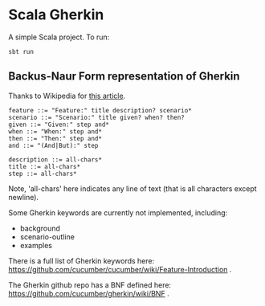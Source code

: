 Scala Gherkin
===============

A simple Scala project. To run:

    sbt run

Backus-Naur Form representation of Gherkin
------------------------------------------

Thanks to Wikipedia for [this article](https://en.wikipedia.org/wiki/Extended_Backus%E2%80%93Naur_Form).

    feature ::= "Feature:" title description? scenario*
    scenario ::= "Scenario:" title given? when? then?
    given ::= "Given:" step and*
    when ::= "When:" step and*
    then ::= "Then:" step and*
    and ::= "(And|But):" step

    description ::= all-chars*
    title ::= all-chars*
    step ::= all-chars*

Note, 'all-chars' here indicates any line of text (that is all characters
except newline).

Some Gherkin keywords are currently not implemented, including:

* background
* scenario-outline
* examples

There is a full list of Gherkin keywords here: 
https://github.com/cucumber/cucumber/wiki/Feature-Introduction .

The Gherkin github repo has a BNF defined here:
https://github.com/cucumber/gherkin/wiki/BNF .
